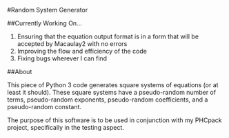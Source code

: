 #Random System Generator

##Currently Working On...

1. Ensuring that the equation output format is in a form that will be accepted by Macaulay2 with no errors
2. Improving the flow and efficiency of the code
3. Fixing bugs wherever I can find

##About

This piece of Python 3 code generates square systems of equations (or at least it should). These square systems have a pseudo-random number of terms, pseudo-random exponents, pseudo-random coefficients, and a pseudo-random constant.

The purpose of this software is to be used in conjunction with my PHCpack project, specifically in the testing aspect.

